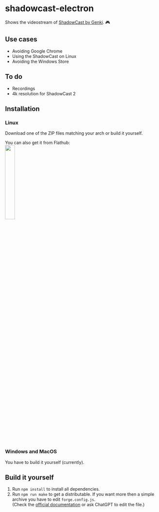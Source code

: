 # shadowcast-electron
Shows the videostream of [ShadowCast by Genki](https://www.genkithings.com/products/shadowcast). 🎮

## Use cases

- Avoiding Google Chrome
- Using the ShadowCast on Linux
- Avoiding the Windows Store

## To do

- Recordings
- 4k resolution for ShadowCast 2

## Installation

### Linux

Download one of the ZIP files matching your arch or build it yourself.

You can also get it from Flathub:  
[<img src="https://dl.flathub.org/assets/badges/flathub-badge-en.png" width="25%" />](https://flathub.org/apps/de.nicokimmel.shadowcast-electron)

### Windows and MacOS

You have to build it yourself (currently).

## Build it yourself

1. Run `npm install` to install all dependencies.
2. Run `npm run make` to get a distributable. If you want more then a simple archive you have to edit `forge.config.js`.  
    (Check the [official documentation](https://www.electronforge.io/config/makers) or ask ChatGPT to edit the file.)
